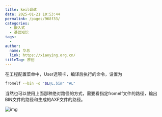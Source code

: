 ```yaml
---
title: keil调试
date: 2025-01-21 10:53:44
permalink: /pages/968f33/
categories:
  - 嵌入式
  - 基础知识
tags:
  - 
author: 
  name: 华总
  link: https://xiaoying.org.cn/
titleTag: 原创
---
```

在工程配置菜单中，User选项卡，编译后执行的命令，设置为 

```bash
fromelf --bin -o "$L@L.bin" "#L"
```

当然也可以使用上面那种绝对路径的方式，需要看指定fromelf文件的路径，输出BIN文件的路径和生成的AXF文件的路径。

![img](https://img.xiaoying.org.cn/img/202501211054465.jpeg?q-sign-algorithm=sha1&q-ak=AKIDlOsIWjolbMzQrQyRwNfoovASl088zhGh&q-sign-time=1737428060;9000000000&q-key-time=1737428060;9000000000&q-header-list=&q-url-param-list=&q-signature=c854af5a7a7599bb4d8ddfee24b486f1f8f9d52f)